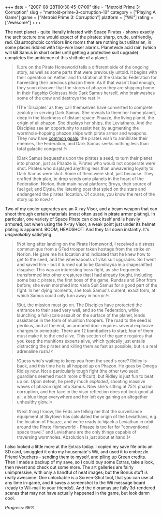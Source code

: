 +++
date = "2007-08-28T00:30:45-07:00"
title = "Metroid Prime 3: Corruption"
slug = "metroid-prime-3-corruption-10"
category = ["Playing A Game"]
game = ["Metroid Prime 3: Corruption"]
platform = ["Wii"]
rating = ["Awesome"]
+++

The next planet - quite literally infested with Space Pirates - shows exactly the architecture one would expect of the pirates: sharp, crude, unfriendly, red.  Claustrophobic corridors link rooms that are nothing but utilitarian, in some places riddled with trip-wire laser alarms.  Planetwide acid rain (which will kill Samus in short order until getting a protective suit upgrade) completes the ambience of this shithole of a planet.

>!Lore on the Pirate Homeworld tells a different side of the ongoing story, as well as some parts that were previously untold.  It begins with their operation on Aether and frustration at the Galactic Federation for harvesting their precious phazon there.  As if that wasn't bad enough, they soon discover that the stores of phazon they are shipping home in their flagship Colossus hide Dark Samus herself, who brainwashes some of the crew and destroys the rest.!<

>!The 'Disciples' as they call themselves have converted to complete zealotry in serving Dark Samus.  She reveals to them her home planet, deep in the blackness of distant space: Phaaze, the living planet, the origin of all phazon.  She displays her ships, the Leviathans.  And the Disciples see an opportunity to assist her, by augmenting the wormhole-hopping phazon ships with pirate armor and weapons.  They now have <a href="http://www.youtube.com/watch?v=2ke3iyT-zRA">common goals</a>: the pirates wish to annihilate their enemies, the Federation, and Dark Samus seeks nothing less than total galactic conquest.!<

>!Dark Samus bequeaths upon the pirates a seed, to turn their planet into phazon, just as Phaaze is.  Pirates who would not cooperate were shot.  Pirates who displayed anything less than unwavering loyalty to Dark Samus were shot.  Some of them were shot, just because.  They crafted their plan, to drop seeds onto planets in the heart of the Federation: Norion, their main naval platform; Bryya, their source of fuel gel; and Elysia, the listening post that spied on the stars and endangered the pirates' location.  Of course, you know the rest of the story up to now.!<

Two of my cooler upgrades are an X-ray Visor, and a beam weapon that can shoot through certain materials (most often used in pirate armor plating).  In particular, one variety of Space Pirate can cloak itself and is heavily armored, but when using the X-ray Visor, a weak point just under its helmet plating is apparent.  BOOM, HEADSHOT!  And they fall down instantly.  It's <i>unspeakably</i> satisfying.

>!Not long after landing on the Pirate Homeworld, I received a distress communique from a GFed trooper taken hostage from the strike on Norion.  He gave me his location and indicated that he knew how to get to the seed, and the whereabouts of vital suit upgrades.  So I went and saved him - but it turned out to be Gandrayda in a shapeshifted disguise.  This was an interesting boss fight, as she frequently transformed into other creatures that I had already fought, including some basic pirates, the first boss of the game, Rundas and Ghor from before; she even morphed into Varia Suit Samus for a good part of the fight.  In her dying moments, she took Samus's current, exact form, at which Samus could only turn away in horror.!<

>!But, the mission must go on.  The Disciples have protected the entrance to their seed very well, and so the Federation, while launching a full-scale assault on the surface of the planet, lends assistance in the form of munition troopers.  The road to the seed is perilous, and at the end, an armored door requires several explosive charges to penetrate.  There are 12 bombadiers to start; four of them must make it to the end alive.  This section of the game requires that you keep the munitions experts alive, which typically just entails distracting the pirates and killing them as fast as possible, but is a real adrenaline rush.!<

>!Guess who's waiting to keep you from the seed's core?  Ridley is back, and this time he is all hopped up on Phazon.  He goes by Omega Ridley now.  Not a particularly tough fight (the other two seed guardians seemed much more difficult), but Ridley is just fun to beat up on.  Upon defeat, he pretty much <i>exploded</i>, shooting massive waves of phazon right into Samus.  Now she's sitting at 75\% phazon corruption, and her face in the visor reflection does not look good at all, a blue tinge everywhere and her left eye gaining an altogether unhealthy glow.!<

>!Next thing I know, the Feds are telling me that the surveillance equipment at Skytown has calculated the origin of the Leviathans, e.g. the location of Phaaze, and we're ready to hijack a Leviathan in orbit around the Pirate Homeworld - Phaaze is too far for "conventional space travel," and Leviathans are the only things capable of traversing wormholes.  Absolution is just about at hand.!<

I also looked a little more at the Extras today.  I copied my save file onto an SD card, smuggled it onto my housemate's Wii, and used it to embezzle Friend Vouchers - sending them to myself, and piling up Green credits.  Then I made a backup of my save, so I could buy some Extras, take a look, then revert and check out some more.  The art galleries are fairly unimpressive, with only a handful of neat images; but the Bonus stuff is really awesome.  One unlockable is a Screen-Shot tool, that you can use at any time in-game, and it saves a screenshot to the Wii message board (ready to Wii-mail to your friends!).  And the dioramas are fully 3d-rendered scenes that may not have actually happened in the game, but look damn cool.

<i>Progress: 69\%</i>